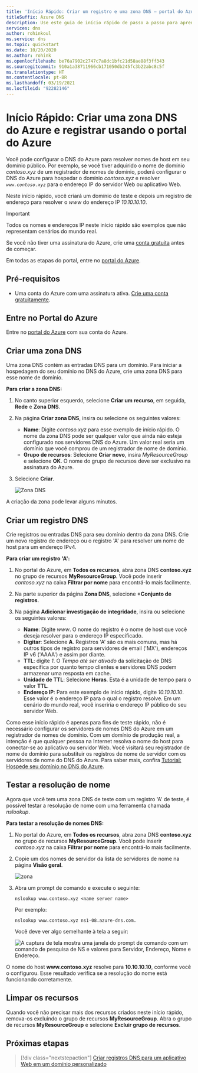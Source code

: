 ```yaml
---
title: 'Início Rápido: Criar um registro e uma zona DNS – portal do Azure'
titleSuffix: Azure DNS
description: Use este guia de início rápido de passo a passo para aprender a criar uma zona DNS do Azure e registrar-se usando o portal do Azure.
services: dns
author: rohinkoul
ms.service: dns
ms.topic: quickstart
ms.date: 10/20/2020
ms.author: rohink
ms.openlocfilehash: be76a7902c2747c7a8dc1bfc21d58ae88f3ff343
ms.sourcegitcommit: 910a1a38711966cb171050db245fc3b22abc8c5f
ms.translationtype: HT
ms.contentlocale: pt-BR
ms.lasthandoff: 03/19/2021
ms.locfileid: "92282146"
---
```

# <a name="quickstart-create-an-azure-dns-zone-and-record-using-the-azure-portal"></a>Início Rápido: Criar uma zona DNS do Azure e registrar usando o portal do Azure

Você pode configurar o DNS do Azure para resolver nomes de host em seu domínio público. Por exemplo, se você tiver adquirido o nome de domínio *contoso.xyz* de um registrador de nomes de domínio, poderá configurar o DNS do Azure para hospedar o domínio *contoso.xyz* e resolver *`www.contoso.xyz`* para o endereço IP do servidor Web ou aplicativo Web.

Neste início rápido, você criará um domínio de teste e depois um registro de endereço para resolver o *www* do endereço IP *10.10.10.10*.

>[!IMPORTANT]
>Todos os nomes e endereços IP neste início rápido são exemplos que não representam cenários do mundo real.

<!---
You can also perform these steps using [Azure PowerShell](dns-getstarted-powershell.md) or the cross-platform [Azure CLI](dns-getstarted-cli.md).
--->

Se você não tiver uma assinatura do Azure, crie uma [conta gratuita](https://azure.microsoft.com/free/?WT.mc_id=A261C142F) antes de começar.

Em todas as etapas do portal, entre no [portal do Azure](https://portal.azure.com).

## <a name="prerequisites"></a>Pré-requisitos

- Uma conta do Azure com uma assinatura ativa. [Crie uma conta gratuitamente](https://azure.microsoft.com/free/?WT.mc_id=A261C142F).

## <a name="sign-in-to-the-azure-portal"></a>Entre no Portal do Azure

Entre no [portal do Azure](https://portal.azure.com) com sua conta do Azure.

## <a name="create-a-dns-zone"></a>Criar uma zona DNS

Uma zona DNS contém as entradas DNS para um domínio. Para iniciar a hospedagem do seu domínio no DNS do Azure, crie uma zona DNS para esse nome de domínio. 

**Para criar a zona DNS:**

1. No canto superior esquerdo, selecione **Criar um recurso**, em seguida, **Rede** e **Zona DNS**.

1. Na página **Criar zona DNS**, insira ou selecione os seguintes valores:

   - **Name**: Digite *contoso.xyz* para esse exemplo de início rápido. O nome da zona DNS pode ser qualquer valor que ainda não esteja configurado nos servidores DNS do Azure. Um valor real seria um domínio que você comprou de um registrador de nome de domínio.
   - **Grupo de recursos**: Selecione **Criar novo**, insira *MyResourceGroup* e selecione **OK**. O nome do grupo de recursos deve ser exclusivo na assinatura do Azure. 

1. Selecione **Criar**.

   ![Zona DNS](./media/dns-getstarted-portal/openzone650.png)

A criação da zona pode levar alguns minutos.

## <a name="create-a-dns-record"></a>Criar um registro DNS

Crie registros ou entradas DNS para seu domínio dentro da zona DNS. Crie um novo registro de endereço ou o registro 'A' para resolver um nome de host para um endereço IPv4.

**Para criar um registro 'A':**

1. No portal do Azure, em **Todos os recursos**, abra zona DNS **contoso.xyz** no grupo de recursos **MyResourceGroup**. Você pode inserir *contoso.xyz* na caixa **Filtrar por nome** para encontrá-lo mais facilmente.

1. Na parte superior da página **Zona DNS**, selecione **+Conjunto de registros**.

1. Na página **Adicionar investigação de integridade**, insira ou selecione os seguintes valores:

   - **Name**: Digite *www*. O nome do registro é o nome de host que você deseja resolver para o endereço IP especificado.
   - **Digitar**: Selecione **A**. Registros 'A' são os mais comuns, mas há outros tipos de registro para servidores de email ('MX'), endereços IP v6 ('AAAA') e assim por diante. 
   - **TTL**: digite *1*. O *Tempo até ser ativado* da solicitação de DNS especifica por quanto tempo clientes e servidores DNS podem armazenar uma resposta em cache.
   - **Unidade de TTL**: Selecione **Horas**. Esta é a unidade de tempo para o valor **TTL**. 
   - **Endereço IP**: Para este exemplo de início rápido, digite *10.10.10.10*. Esse valor é o endereço IP para o qual o registro resolve. Em um cenário do mundo real, você inseriria o endereço IP público do seu servidor Web.

Como esse início rápido é apenas para fins de teste rápido, não é necessário configurar os servidores de nomes DNS do Azure em um registrador de nomes de domínio. Com um domínio de produção real, a intenção é que qualquer pessoa na Internet resolva o nome do host para conectar-se ao aplicativo ou servidor Web. Você visitará seu registrador de nome de domínio para substituir os registros de nome de servidor com os servidores de nome do DNS do Azure. Para saber mais, confira [Tutorial: Hospede seu domínio no DNS do Azure](dns-delegate-domain-azure-dns.md#delegate-the-domain).

## <a name="test-the-name-resolution"></a>Testar a resolução de nome

Agora que você tem uma zona DNS de teste com um registro 'A' de teste, é possível testar a resolução de nome com uma ferramenta chamada *nslookup*. 

**Para testar a resolução de nomes DNS:**

1. No portal do Azure, em **Todos os recursos**, abra zona DNS **contoso.xyz** no grupo de recursos **MyResourceGroup**. Você pode inserir *contoso.xyz* na caixa **Filtrar por nome** para encontrá-lo mais facilmente.

1. Copie um dos nomes de servidor da lista de servidores de nome na página **Visão geral**. 

   ![zona](./media/dns-getstarted-portal/viewzonens500.png)

1. Abra um prompt de comando e execute o seguinte:

   ```
   nslookup www.contoso.xyz <name server name>
   ```

   Por exemplo:

   ```
   nslookup www.contoso.xyz ns1-08.azure-dns.com.
   ```

   Você deve ver algo semelhante à tela a seguir:

   ![A captura de tela mostra uma janela do prompt de comando com um comando de pesquisa de NS e valores para Servidor, Endereço, Nome e Endereço.](media/dns-getstarted-portal/nslookup.PNG)

O nome do host **www\.contoso.xyz** resolve para **10.10.10.10**, conforme você o configurou. Esse resultado verifica se a resolução do nome está funcionando corretamente. 

## <a name="clean-up-resources"></a>Limpar os recursos

Quando você não precisar mais dos recursos criados neste início rápido, remova-os excluindo o grupo de recursos **MyResourceGroup**. Abra o grupo de recursos **MyResourceGroup** e selecione **Excluir grupo de recursos**.

## <a name="next-steps"></a>Próximas etapas

> [!div class="nextstepaction"]
> [Criar registros DNS para um aplicativo Web em um domínio personalizado](./dns-web-sites-custom-domain.md)
